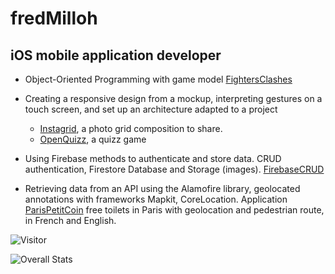 # fredMilloh

## iOS mobile application developer 

- Object-Oriented Programming with game model [FightersClashes](https://github.com/fredMilloh/FightersClashes)

- Creating a responsive design from a mockup, interpreting gestures on a touch screen, and set up an architecture adapted to a project
    - [Instagrid](https://github.com/fredMilloh/Instagrid), a photo grid composition to share.
    - [OpenQuizz](https://github.com/fredMilloh/OpenQuizz), a quizz game

- Using Firebase methods to authenticate and store data. CRUD authentication, Firestore Database and Storage (images). [FirebaseCRUD](https://github.com/fredMilloh/FirebaseCRUD)


- Retrieving data from an API using the Alamofire library, geolocated annotations with frameworks Mapkit, CoreLocation. Application [ParisPetitCoin](https://github.com/fredMilloh/ParisPetitCoin) free toilets in Paris with geolocation and pedestrian route, in French and English.


![Visitor](https://visitor-badge.laobi.icu/badge?page_id=fredMilloh.fredMilloh)

![Overall Stats](https://github-readme-stats.vercel.app/api?username=fredMilloh&count_private=true&show_icons=true&hide=contribs)
